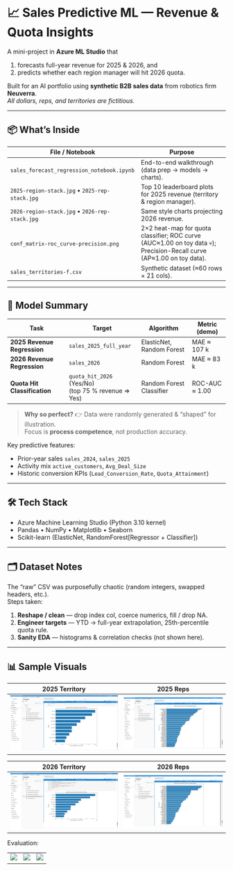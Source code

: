 # 📈 Sales Predictive ML — Revenue & Quota Insights  
A mini-project in **Azure ML Studio** that

1. forecasts full-year revenue for 2025 & 2026, and  
2. predicts whether each region manager will hit 2026 quota.

Built for an AI portfolio using **synthetic B2B sales data** from robotics firm **Neuverra**.  
_All dollars, reps, and territories are fictitious._  

---

## 📦 What’s Inside

| File / Notebook                             | Purpose |
|---------------------------------------------|---------|
| `sales_forecast_regression_notebook.ipynb`  | End-to-end walkthrough (data prep → models → charts). |
| `2025-region-stack.jpg` • `2025-rep-stack.jpg` | Top 10 leaderboard plots for 2025 revenue (territory & region manager). |
| `2026-region-stack.jpg` • `2026-rep-stack.jpg` | Same style charts projecting 2026 revenue. |
| `conf_matrix-roc_curve-precision.png` | 2×2 heat-map for quota classifier; ROC curve (AUC≈1.00 on toy data 💀); Precision-Recall curve (AP≈1.00 on toy data).|
| `sales_territories-f.csv`                   | Synthetic dataset (≈60 rows × 21 cols). |

---

## 🧠 Model Summary

| Task | Target | Algorithm | Metric (demo) |
|------|--------|-----------|---------------|
| **2025 Revenue Regression** | `sales_2025_full_year` | ElasticNet, Random Forest | MAE ≈ 107 k |
| **2026 Revenue Regression** | `sales_2026` | Random Forest | MAE ≈ 83 k |
| **Quota Hit Classification** | `quota_hit_2026` (Yes/No)<br>(top 75 % revenue ⇒ Yes) | Random Forest Classifier | ROC-AUC ≈ 1.00 |

> **Why so perfect?** 👉 Data were randomly generated & “shaped” for illustration.  
> Focus is **process competence**, not production accuracy.

Key predictive features:

- Prior-year sales `sales_2024`, `sales_2025`
- Activity mix `active_customers`, `Avg_Deal_Size`
- Historic conversion KPIs (`Lead_Conversion_Rate`, `Quota_Attainment`)

---

## 🛠️ Tech Stack
* Azure Machine Learning Studio (Python 3.10 kernel)  
* Pandas • NumPy • Matplotlib • Seaborn  
* Scikit-learn (ElasticNet, RandomForest[Regressor + Classifier])  

---

## 🗂️ Dataset Notes  
The “raw” CSV was purposefully chaotic (random integers, swapped headers, etc.).  
Steps taken:

1. **Reshape / clean** — drop index col, coerce numerics, fill / drop NA.  
2. **Engineer targets** — YTD → full-year extrapolation, 25th-percentile quota rule.  
3. **Sanity EDA** — histograms & correlation checks (not shown here).

---

## 📊 Sample Visuals

| 2025 Territory | 2025 Reps |
|:---:|:---:|
| ![2025 territory](assets/2025-region-stack.jpg) | ![2025 reps](assets/2025-rep-stack.jpg) |

| 2026 Territory | 2026 Reps |
|:---:|:---:|
| ![2026 territory](assets/2026-region-stack.jpg) | ![2026 reps](assets/2026-rep-stack.jpg) |

Evaluation:

<table>
  <tr>
    <td><img src="assets/confusion_matrix.png" width="240"/></td>
    <td><img src="assets/roc_curve.png"        width="240"/></td>
    <td><img src="assets/precision_recall.png" width="240"/></td>
  </tr>
</table>


